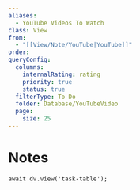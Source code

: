 ```yaml
---
aliases:
  - YouTube Videos To Watch
class: View
from:
  - "[[View/Note/YouTube|YouTube]]"
order:
queryConfig:
  columns:
    internalRating: rating
    priority: true
    status: true
  filterType: To Do
  folder: Database/YouTubeVideo
  page:
    size: 25
---
```

# Notes

```dataviewjs
await dv.view('task-table');
```
